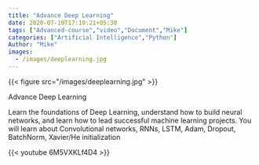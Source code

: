 ```yaml
---
title: "Advance Deep Learning"
date: 2020-07-10T17:10:21+05:30
tags: ["Advanced-course","video","Document","Mike"]
categories: ["Artificial Intelligence","Python"]
Author: "Mike"
images:
  - /images/deeplearning.jpg
---
```


{{< figure src="/images/deeplearning.jpg" >}}

Advance Deep Learning

Learn the foundations of Deep Learning, understand how to build neural networks, and learn how to lead successful machine learning projects. You will learn about Convolutional networks, RNNs, LSTM, Adam, Dropout, BatchNorm, Xavier/He initialization


{{< youtube 6M5VXKLf4D4 >}}


